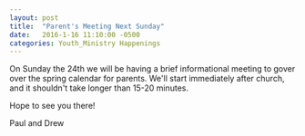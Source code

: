 ```yaml
---
layout: post
title:  "Parent's Meeting Next Sunday"
date:   2016-1-16 11:10:00 -0500
categories: Youth_Ministry Happenings
---
```


On Sunday the 24th we will be having a brief informational meeting to gover over the spring calendar for parents. We'll start immediately after church, and it shouldn't take longer than 15-20 minutes.

Hope to see you there!

Paul and Drew